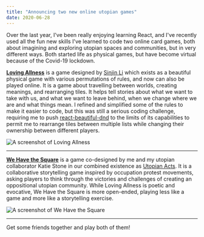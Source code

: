 ```yaml
---
title: "Announcing two new online utopian games"
date: 2020-06-28
---
```


Over the last year, I've been really enjoying learning React, and I've recently used all the fun new skills I've learned to code two online card games, both about imagining and exploring utopian spaces and communities, but in very different ways. Both started life as physical games, but have become virtual because of the Covid-19 lockdown.

[**Loving Allness**](https://loving-allness.mimir.computer/) is a game designed by [Sinjin Li](https://sinjinli.com/) which exists as a beautiful physical game with various permutations of rules, and now can also be played online. It is a game about travelling between worlds, creating meanings, and rearranging tiles. It helps tell stories about what we want to take with us, and what we want to leave behind, when we change where we are and what things mean. I refined and simplified some of the rules to make it easier to code, but this was still a serious coding challenge, requiring me to push [react-beautiful-dnd](https://github.com/atlassian/react-beautiful-dnd) to the limits of its capabilities to permit me to rearrange tiles between multiple lists while changing their ownership between different players.

![A screenshot of Loving Allness](/assets/loving-allness.png)

----

[**We Have the Square**](https://wehavethesquare.utopia.ac/) is a game co-designed by me and my utopian collaborator Katie Stone in our combined existence as [Utopian Acts](https://utopia.ac). It is a collaborative storytelling game inspired by occupation protest movements, asking players to think through the victories and challenges of creating an oppositional utopian community. While Loving Allness is poetic and evocative, We Have the Square is more open-ended, playing less like a game and more like a storytelling exercise.

![A screenshot of We Have the Square](/assets/we-have-the-square.png)

----

Get some friends together and play both of them!